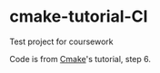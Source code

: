 # cmake-tutorial-CI

Test project for coursework

Code is from [Cmake](https://gitlab.kitware.com/cmake/cmake)'s tutorial, step 6.

